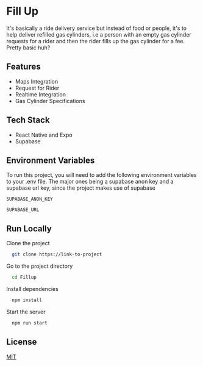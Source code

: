 
# Fill Up

It's basically a ride delivery service but instead of food or people, it's to help deliver refilled gas cylinders, i.e a person with an empty gas cylinder requests for a rider and then the rider fills up the gas cylinder for a fee. Pretty basic huh?


## Features

- Maps Integration
- Request for Rider
- Realtime Integration
- Gas Cylinder Specifications


## Tech Stack

- React Native and Expo
- Supabase



## Environment Variables

To run this project, you will need to add the following environment variables to your .env file. The major ones being a supabase anon key and a supabase url key, since the project makes use of supabase

`SUPABASE_ANON_KEY`

`SUPABASE_URL`



## Run Locally

Clone the project

```bash
  git clone https://link-to-project
```

Go to the project directory

```bash
  cd Fillup
```

Install dependencies

```bash
  npm install
```

Start the server

```bash
  npm run start
```


## License

[MIT](https://choosealicense.com/licenses/mit/)

